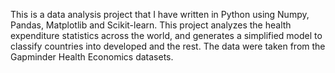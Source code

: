 This is a data analysis project that I have written in Python using Numpy, Pandas, Matplotlib and Scikit-learn. This project analyzes the health expenditure statistics across the world, and generates a simplified model to classify countries into developed and the rest. The data were taken from the Gapminder Health Economics datasets.
